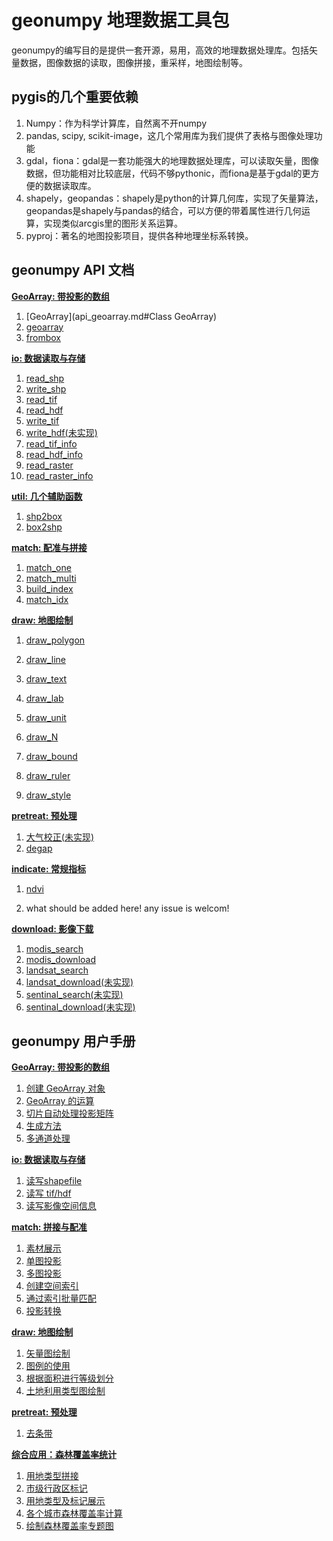 # geonumpy 地理数据工具包

geonumpy的编写目的是提供一套开源，易用，高效的地理数据处理库。包括矢量数据，图像数据的读取，图像拼接，重采样，地图绘制等。



## pygis的几个重要依赖

1. Numpy：作为科学计算库，自然离不开numpy
2. pandas, scipy, scikit-image，这几个常用库为我们提供了表格与图像处理功能
3. gdal，fiona：gdal是一套功能强大的地理数据处理库，可以读取矢量，图像数据，但功能相对比较底层，代码不够pythonic，而fiona是基于gdal的更方便的数据读取库。
4. shapely，geopandas：shapely是python的计算几何库，实现了矢量算法，geopandas是shapely与pandas的结合，可以方便的带着属性进行几何运算，实现类似arcgis里的图形关系运算。
5. pyproj：著名的地图投影项目，提供各种地理坐标系转换。



## geonumpy API 文档

**[GeoArray: 带投影的数组](api_geoarray.md)**

1. [GeoArray](api_geoarray.md#Class GeoArray)
2. [geoarray](api_geoarray.md#geoarray)
3. [frombox](api_geoarray.md#frombox)

**[io: 数据读取与存储](api_io.md)**

1. [read_shp](api_io.md#read_shp)
2. [write_shp](api_io.md#write_shp)
3. [read_tif ](api_io.md#read_tif)
4. [read_hdf](api_io.md#read_hdf)
5. [write_tif](api_io.md#write_tif)
6. [write_hdf(未实现)](api_io.md#write_hdf)
7. [read_tif_info ](api_io.md#read_tif_info)
8. [read_hdf_info](api_io.md#read_hdf_info)
9. [read_raster](api_io.md#read_raster)
10. [read_raster_info](api_io.md#read_raster_info)

**[util: 几个辅助函数](api_util.md)**

1. [shp2box](api_util.md#shp2box)
2. [box2shp](api_util.md#box2shp)

**[match: 配准与拼接](api_match.md)**

1. [match_one](api_match.md#match_one)
2. [match_multi](api_match.md#match_multi)
3. [build_index](api_match.md#build_index)
4. [match_idx](api_match.md#match_idx)

**[draw: 地图绘制](api_draw.md)**

1. [draw_polygon](api_draw.md#draw_polygon)

2. [draw_line](api_draw.md#draw_line)

3. [draw_text](api_draw.md#draw_text)

4. [draw_lab](api_draw.md#draw_lab)

5. [draw_unit](api_draw.md#draw_unit)

6. [draw_N](api_draw.md#draw_N)

7. [draw_bound](api_draw.md#draw_bound)

8. [draw_ruler](api_draw.md#draw_ruler)

9. [draw_style](api_draw.md#draw_style)

**[pretreat: 预处理](pretreat.md)**

1. [大气校正(未实现)](pretreat.md)
2. [degap](pretreat.md#degap)

**[indicate: 常规指标](indicate.md)**

1. [ndvi](indicate.md#ndvi)

2. what should be added here! any issue is welcom!


**[download: 影像下载](api_download.md)**

1. [modis_search](api_download.md#modis_search)
2. [modis_download](api_download.md#modis_download)
3. [landsat_search](lapi_download.md#landsat_search)
4. [landsat_download(未实现)](api_download.md#landsat_download)
5. [sentinal_search(未实现)](lapi_download.md)
6. [sentinal_download(未实现)](api_download.md)



## geonumpy 用户手册

**[GeoArray: 带投影的数组](dem_geoarray.md)**

1. [创建 GeoArray 对象](dem_geoarray.md#创建-GeoArray-对象)
2. [GeoArray 的运算](dem_geoarray.md#GeoArray-的运算)
3. [切片自动处理投影矩阵](dem_geoarray.md#GeoArray-的切片)
4. [生成方法](dem_geoarray.md#获取-box-及从-box-创建)
5. [多通道处理](dem_geoarray.md#多通道处理)

**[io: 数据读取与存储](dem_io.md)**

1. [读写shapefile](dem_io.md#读写shapefile)
2. [读写 tif/hdf](dem_io.md#读写-tif/hdf)
3. [读写影像空间信息](dem_io.md#读写影像空间信息)

**[match: 拼接与配准](dem_match.md)**

1. [素材展示](dem_match.md#素材展示)
2. [单图投影](dem_match.md#单图投影)
3. [多图投影](dem_match.md#多图投影)
4. [创建空间索引](dem_match.md#创建空间索引)
5. [通过索引批量匹配](dem_match.md#通过索引批量匹配)
6. [投影转换](dem_match.md#单图投影转换)

**[draw: 地图绘制](dem_draw.md)**

1. [矢量图绘制](dem_draw.md#矢量图绘制)
2. [图例的使用](dem_draw.md#图例的使用)
3. [根据面积进行等级划分](dem_draw.md#根据面积进行等级划分)
4. [土地利用类型图绘制](dem_draw.md#土地利用类型图绘制)

**[pretreat: 预处理](dem_pretreat.md)**

1. [去条带](dem_pretreat.md#去条带)

**[综合应用：森林覆盖率统计](dem_forest_statistic.md)**

1. [用地类型拼接](dem_forest_statistic.md#用地类型拼接)
2. [市级行政区标记](dem_forest_statistic.md#市级行政区标记)
3. [用地类型及标记展示](dem_forest_statistic.md#用地类型及标记展示)
4. [各个城市森林覆盖率计算](dem_forest_statistic.md#各个城市森林覆盖率计算)
5. [绘制森林覆盖率专题图](dem_forest_statistic.md#绘制森林覆盖率专题图)



